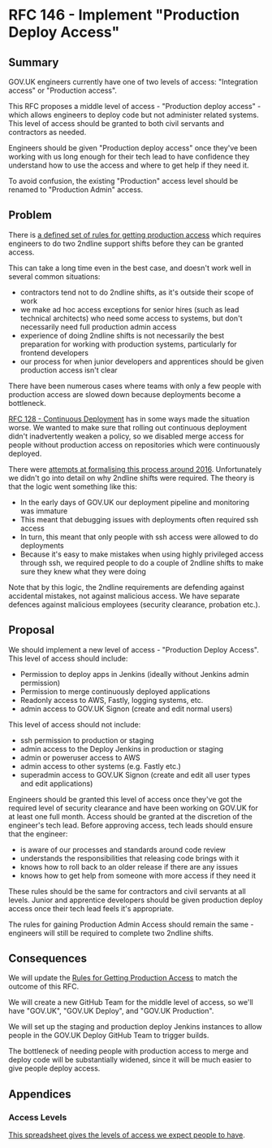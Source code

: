 # RFC 146 - Implement "Production Deploy Access"

## Summary

GOV.UK engineers currently have one of two levels of access: "Integration access" or "Production access".

This RFC proposes a middle level of access - "Production deploy access" - which allows engineers to deploy code but not administer related systems. This level of access should be granted to both civil servants and contractors as needed.

Engineers should be given "Production deploy access" once they've been working with us long enough for their tech lead to have confidence they understand how to use the access and where to get help if they need it.

To avoid confusion, the existing "Production" access level should be renamed to "Production Admin" access.

## Problem

There is [a defined set of rules for getting production access](https://docs.publishing.service.gov.uk/manual/rules-for-getting-production-access.html) which requires engineers to do two 2ndline support shifts before they can be granted access.

This can take a long time even in the best case, and doesn't work well in several common situations:

- contractors tend not to do 2ndline shifts, as it's outside their scope of work
- we make ad hoc access exceptions for senior hires (such as lead technical architects) who need some access to systems, but don't necessarily need full production admin access
- experience of doing 2ndline shifts is not necessarily the best preparation for working with production systems, particularly for frontend developers
- our process for when junior developers and apprentices should be given production access isn't clear

There have been numerous cases where teams with only a few people with production access are slowed down because deployments become a bottleneck.

[RFC 128 - Continuous Deployment](https://github.com/alphagov/govuk-rfcs/blob/main/rfc-128-continuous-deployment.md) has in some ways made the situation worse. We wanted to make sure that rolling out continuous deployment didn't inadvertently weaken a policy, so we disabled merge access for people without production access on repositories which were continuously deployed.

There were [attempts at formalising this process around 2016](https://docs.google.com/document/d/1lo1JAkFIeWrIl-7bzkzps8rYi2hscV6IOpDzc8dhFLs/edit#). Unfortunately we didn't go into detail on why 2ndline shifts were required. The theory is that the logic went something like this:

- In the early days of GOV.UK our deployment pipeline and monitoring was immature
- This meant that debugging issues with deployments often required ssh access
- In turn, this meant that only people with ssh access were allowed to do deployments
- Because it's easy to make mistakes when using highly privileged access through ssh, we required people to do a couple of 2ndline shifts to make sure they knew what they were doing

Note that by this logic, the 2ndline requirements are defending against accidental mistakes, not against malicious access. We have separate defences against malicious employees (security clearance, probation etc.).

## Proposal

We should implement a new level of access - "Production Deploy Access". This level of access should include:

- Permission to deploy apps in Jenkins (ideally without Jenkins admin permission)
- Permission to merge continuously deployed applications
- Readonly access to AWS, Fastly, logging systems, etc.
- admin access to GOV.UK Signon (create and edit normal users)

This level of access should not include:

- ssh permission to production or staging
- admin access to the Deploy Jenkins in production or staging
- admin or poweruser access to AWS
- admin access to other systems (e.g. Fastly etc.)
- superadmin access to GOV.UK Signon (create and edit all user types and edit applications)

Engineers should be granted this level of access once they've got the required level of security clearance and have been working on GOV.UK for at least one full month. Access should be granted at the discretion of the engineer's tech lead. Before approving access, tech leads should ensure that the engineer:

- is aware of our processes and standards around code review
- understands the responsibilities that releasing code brings with it
- knows how to roll back to an older release if there are any issues
- knows how to get help from someone with more access if they need it

These rules should be the same for contractors and civil servants at all levels. Junior and apprentice developers should be given production deploy access once their tech lead feels it's appropriate.

The rules for gaining Production Admin Access should remain the same - engineers will still be required to complete two 2ndline shifts.

## Consequences

We will update the [Rules for Getting Production Access](https://docs.publishing.service.gov.uk/manual/rules-for-getting-production-access.html) to match the outcome of this RFC.

We will create a new GitHub Team for the middle level of access, so we'll have "GOV.UK", "GOV.UK Deploy", and "GOV.UK Production".

We will set up the staging and production deploy Jenkins instances to allow people in the GOV.UK Deploy GitHub Team to trigger builds.

The bottleneck of needing people with production access to merge and deploy code will be substantially widened, since it will be much easier to give people deploy access.

## Appendices

### Access Levels

[This spreadsheet gives the levels of access we expect people to have](https://docs.google.com/spreadsheets/d/1oqy7tKpB8mHBhHQ9jAZu0NR0GKKZXOqtQGBKHYVnpmk/edit#gid=0).
